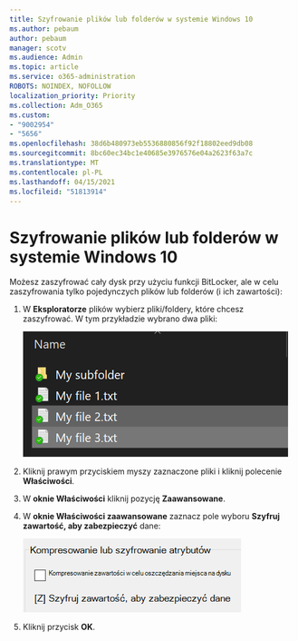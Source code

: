 ```yaml
---
title: Szyfrowanie plików lub folderów w systemie Windows 10
ms.author: pebaum
author: pebaum
manager: scotv
ms.audience: Admin
ms.topic: article
ms.service: o365-administration
ROBOTS: NOINDEX, NOFOLLOW
localization_priority: Priority
ms.collection: Adm_O365
ms.custom:
- "9002954"
- "5656"
ms.openlocfilehash: 38d6b480973eb5536880856f92f18802eed9db08
ms.sourcegitcommit: 8bc60ec34bc1e40685e3976576e04a2623f63a7c
ms.translationtype: MT
ms.contentlocale: pl-PL
ms.lasthandoff: 04/15/2021
ms.locfileid: "51813914"
---
```

# <a name="encrypt-files-or-folder-in-windows-10"></a>Szyfrowanie plików lub folderów w systemie Windows 10

Możesz zaszyfrować cały dysk przy użyciu funkcji BitLocker, ale w celu zaszyfrowania tylko pojedynczych plików lub folderów (i ich zawartości):

1. W **Eksploratorze** plików wybierz pliki/foldery, które chcesz zaszyfrować. W tym przykładzie wybrano dwa pliki:

    ![Wybieranie plików lub folderów do zaszyfrowania](media/select-for-encrypting.png)

2. Kliknij prawym przyciskiem myszy zaznaczone pliki i kliknij polecenie **Właściwości**.

3. W **oknie Właściwości** kliknij pozycję **Zaawansowane**.

4. W **oknie Właściwości zaawansowane** zaznacz pole wyboru **Szyfruj zawartość, aby zabezpieczyć** dane:

    ![Szyfrowanie zawartości](media/encrypt-contents.png)

5. Kliknij przycisk **OK**.

